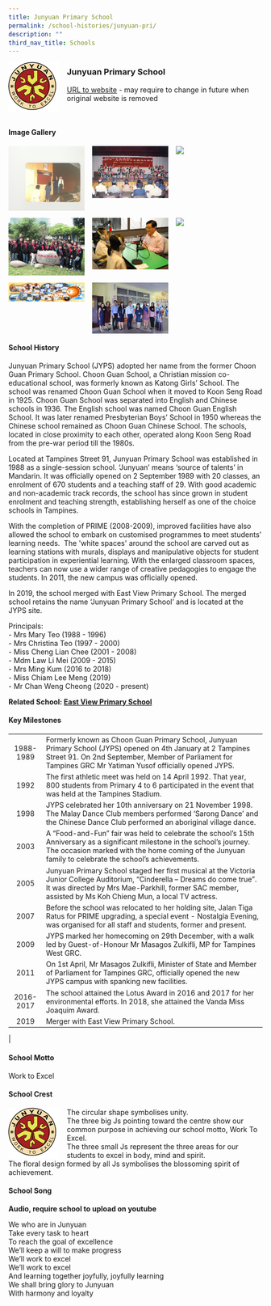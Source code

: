 ```yaml
---
title: Junyuan Primary School
permalink: /school-histories/junyuan-pri/
description: ""
third_nav_title: Schools
---
```

<img src="/images/junyuanpri1.png" style="width:20%;margin-right:15px;" align = "left">

### **Junyuan Primary School**
[URL to website](https://junyuanpri.moe.edu.sg/) - may require to change in future when original website is removed

<br clear="left">

#### **Image Gallery**

<p><a href="/images/junyuanpri2.jpg">  
<img src="/images/junyuanpri2.jpg" style="width:30%;margin-right:15px;" align = "left">
</a></p>

<p><a href="/images/junyuanpri3.jpg">  
<img src="/images/junyuanpri3.jpg" style="width:30%;margin-right:15px;" align = "left">
</a></p>

<p><a href="/images/junyuanpri4.jpg">  
<img src="/images/junyuanpri4.jpg" style="width:30%;margin-right:15px;" align = "left">
</a></p>

<br clear="left">

<p><a href="/images/junyuanpri5.jpg">  
<img src="/images/junyuanpri5.jpg" style="width:30%;margin-right:15px;" align = "left">
</a></p>

<p><a href="/images/junyuanpri6.jpg">  
<img src="/images/junyuanpri6.jpg" style="width:30%;margin-right:15px;" align = "left">
</a></p>

<p><a href="/images/junyuanpri7.jpg">  
<img src="/images/junyuanpri7.jpg" style="width:30%;margin-right:15px;" align = "left">
</a></p>

<br clear="left">

<p><a href="/images/junyuanpri8.jpg">  
<img src="/images/junyuanpri8.jpg" style="width:30%;margin-right:15px;" align = "left">
</a></p>

<p><a href="/images/junyuanpri9.jpg">  
<img src="/images/junyuanpri9.jpg" style="width:30%;margin-right:15px;" align = "left">
</a></p>

<br clear="left">

#### **School History**
Junyuan Primary School (JYPS) adopted her name from the former Choon Guan Primary School. Choon Guan School, a Christian mission co-educational school, was formerly known as Katong Girls’ School. The school was renamed Choon Guan School when it moved to Koon Seng Road in 1925. Choon Guan School was separated into English and Chinese schools in 1936. The English school was named Choon Guan English School. It was later renamed Presbyterian Boys’ School in 1950 whereas the Chinese school remained as Choon Guan Chinese School. The schools, located in close proximity to each other, operated along Koon Seng Road from the pre-war period till the 1980s.

Located at Tampines Street 91, Junyuan Primary School was established in 1988 as a single-session school. ‘Junyuan’ means ‘source of talents’ in Mandarin. It was officially opened on 2 September 1989 with 20 classes, an enrolment of 670 students and a teaching staff of 29. With good academic and non-academic track records, the school has since grown in student enrolment and teaching strength, establishing herself as one of the choice schools in Tampines. 

With the completion of PRIME (2008-2009), improved facilities have also allowed the school to embark on customised programmes to meet students’ learning needs.  The 'white spaces' around the school are carved out as learning stations with murals, displays and manipulative objects for student participation in experiential learning. With the enlarged classroom spaces, teachers can now use a wider range of creative pedagogies to engage the students. In 2011, the new campus was officially opened.

In 2019, the school merged with East View Primary School. The merged school retains the name ‘Junyuan Primary School’ and is located at the JYPS site.

Principals: <br>
\- Mrs Mary Teo (1988 - 1996)<br>
\- Mrs Christina Teo (1997 - 2000)<br>
\- Miss Cheng Lian Chee (2001 - 2008)<br>
\- Mdm Law Li Mei (2009 - 2015)<br>
\- Mrs Ming Kum (2016 to 2018)<br>
\- Miss Chiam Lee Meng (2019)<br>
\- Mr Chan Weng Cheong (2020 - present)

**Related School: [East View Primary School](/school-histories/east-view-pri/)**

#### **Key Milestones**

|  |  |
|:---:|---|
| 1988-1989 | Formerly known as Choon Guan Primary School, Junyuan Primary School (JYPS) opened on 4th January at 2 Tampines Street 91. On 2nd September, Member of Parliament for Tampines GRC Mr Yatiman Yusof officially opened JYPS. |
| 1992 | The first athletic meet was held on 14 April 1992. That year, 800 students from Primary 4 to 6 participated in the event that was held at the Tampines Stadium. |
| 1998 | JYPS celebrated her 10th anniversary on 21 November 1998. The Malay Dance Club members performed ‘Sarong Dance’ and the Chinese Dance Club performed an aboriginal village dance. |
| 2003 | A “Food-and-Fun” fair was held to celebrate the school’s 15th Anniversary as a significant milestone in the school’s journey. The occasion marked with the home coming of the Junyuan family to celebrate the school’s achievements. |
| 2005 | Junyuan Primary School staged her first musical at the Victoria Junior College Auditorium, “Cinderella – Dreams do come true”. It was directed by Mrs Mae-Parkhill, former SAC member, assisted by Ms Koh Chieng Mun, a local TV actress. |
| 2007 | Before the school was relocated to her holding site, Jalan Tiga Ratus for PRIME upgrading, a special event - Nostalgia Evening, was organised for all staff and students, former and present. |
| 2009 | JYPS marked her homecoming on 29th December, with a walk led by Guest-of-Honour Mr Masagos Zulkifli, MP for Tampines West GRC. |
| 2011 | On 1st April, Mr Masagos Zulkifli, Minister of State and Member of Parliament for Tampines GRC, officially opened the new JYPS campus with spanking new facilities. |
| 2016-2017 | The school attained the Lotus Award in 2016 and 2017 for her environmental efforts. In 2018, she attained the Vanda Miss Joaquim Award. |
| 2019 | Merger with East View Primary School. |
|

#### **School Motto**
Work to Excel

#### **School Crest**
<img src="/images/junyuanpri1.png" style="width:20%;margin-right:15px;" align = "left">

The circular shape symbolises unity.<br>
The three big Js pointing toward the centre show our common purpose in achieving our school motto, Work To Excel.<br>
The three small Js represent the three areas for our students to excel in body, mind and spirit.<br>
The floral design formed by all Js symbolises the blossoming spirit of achievement.

#### **School Song**
**Audio, require school to upload on youtube**

We who are in Junyuan<br>
Take every task to heart<br>
To reach the goal of excellence<br>
We’ll keep a will to make progress<br>
We’ll work to excel<br>
We’ll work to excel<br>
And learning together joyfully, joyfully learning<br>
We shall bring glory to Junyuan<br>
With harmony and loyalty